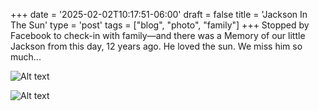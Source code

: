 +++
date = '2025-02-02T10:17:51-06:00'
draft = false
title = 'Jackson In The Sun'
type = 'post'
tags = ["blog", "photo", "family"]
+++
Stopped by Facebook to check-in with family—and there was a Memory of our little Jackson from this day, 12 years ago.  He loved the sun.  We miss him so much... 

![Alt text](https://julianwest.me/Blog/posts/images/jackson_sun.jpg)

![Alt text](https://julianwest.me/Blog/posts/images/jackson_sun2.JPG)